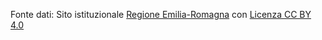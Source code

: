 Fonte dati: Sito istituzionale [Regione Emilia-Romagna](https://salute.regione.emilia-romagna.it/notizie/regione/2022) con [Licenza CC BY 4.0]( https://creativecommons.org/licenses/by/4.0/legalcode.it)
